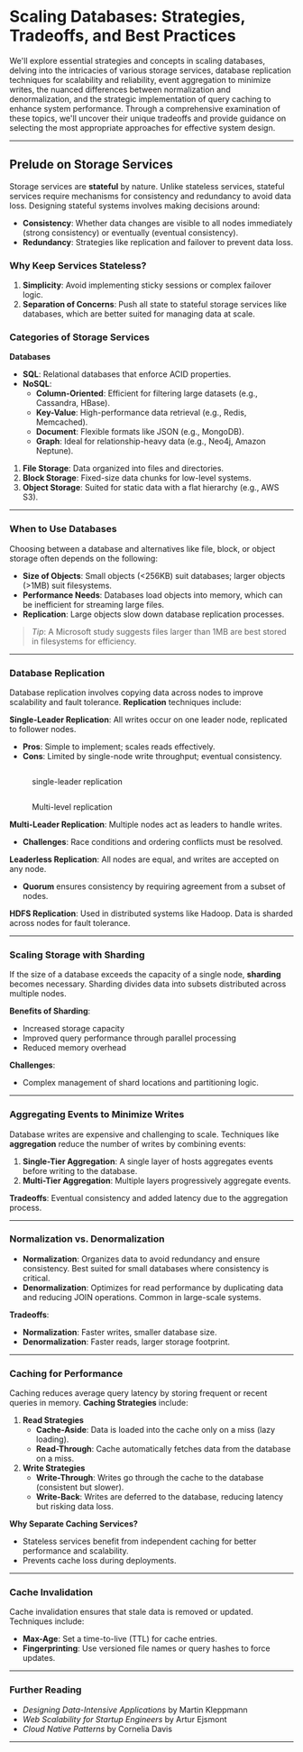 # Scaling Databases: Strategies, Tradeoffs, and Best Practices

We'll explore essential strategies and concepts in scaling databases, delving into the intricacies of various storage services, database replication techniques for scalability and reliability, event aggregation to minimize writes, the nuanced differences between normalization and denormalization, and the strategic implementation of query caching to enhance system performance. Through a comprehensive examination of these topics, we'll uncover their unique tradeoffs and provide guidance on selecting the most appropriate approaches for effective system design.

***

## Prelude on Storage Services

Storage services are **stateful** by nature. Unlike stateless services, stateful services require mechanisms for consistency and redundancy to avoid data loss. Designing stateful systems involves making decisions around:

* **Consistency**: Whether data changes are visible to all nodes immediately (strong consistency) or eventually (eventual consistency).
* **Redundancy**: Strategies like replication and failover to prevent data loss.

### **Why Keep Services Stateless?**

1. **Simplicity**: Avoid implementing sticky sessions or complex failover logic.
2. **Separation of Concerns**: Push all state to stateful storage services like databases, which are better suited for managing data at scale.

### **Categories of Storage Services**

**Databases**

* **SQL**: Relational databases that enforce ACID properties.
* **NoSQL**:
  * **Column-Oriented**: Efficient for filtering large datasets (e.g., Cassandra, HBase).
  * **Key-Value**: High-performance data retrieval (e.g., Redis, Memcached).
  * **Document**: Flexible formats like JSON (e.g., MongoDB).
  * **Graph**: Ideal for relationship-heavy data (e.g., Neo4j, Amazon Neptune).

1. **File Storage**: Data organized into files and directories.
2. **Block Storage**: Fixed-size data chunks for low-level systems.
3. **Object Storage**: Suited for static data with a flat hierarchy (e.g., AWS S3).

***

### When to Use Databases

Choosing between a database and alternatives like file, block, or object storage often depends on the following:

* **Size of Objects**: Small objects (<256KB) suit databases; larger objects (>1MB) suit filesystems.
* **Performance Needs**: Databases load objects into memory, which can be inefficient for streaming large files.
* **Replication**: Large objects slow down database replication processes.

> _Tip_: A Microsoft study suggests files larger than 1MB are best stored in filesystems for efficiency.

***

### Database Replication

Database replication involves copying data across nodes to improve scalability and fault tolerance. **Replication** techniques include:

**Single-Leader Replication**: All writes occur on one leader node, replicated to follower nodes.

* **Pros**: Simple to implement; scales reads effectively.
* **Cons**: Limited by single-node write throughput; eventual consistency.



<figure><img src="../.gitbook/assets/Screenshot 2024-12-12 at 19.29.12.png" alt=""><figcaption><p>single-leader replication</p></figcaption></figure>

<figure><img src="../.gitbook/assets/Screenshot 2024-12-12 at 19.22.12.png" alt=""><figcaption><p>Multi-level replication</p></figcaption></figure>

**Multi-Leader Replication**: Multiple nodes act as leaders to handle writes.

* **Challenges**: Race conditions and ordering conflicts must be resolved.

**Leaderless Replication**: All nodes are equal, and writes are accepted on any node.

* **Quorum** ensures consistency by requiring agreement from a subset of nodes.

**HDFS Replication**: Used in distributed systems like Hadoop. Data is sharded across nodes for fault tolerance.

***

### Scaling Storage with Sharding

If the size of a database exceeds the capacity of a single node, **sharding** becomes necessary. Sharding divides data into subsets distributed across multiple nodes.

**Benefits of Sharding**:

* Increased storage capacity
* Improved query performance through parallel processing
* Reduced memory overhead

**Challenges**:

* Complex management of shard locations and partitioning logic.

***

### Aggregating Events to Minimize Writes

Database writes are expensive and challenging to scale. Techniques like **aggregation** reduce the number of writes by combining events:

1. **Single-Tier Aggregation**: A single layer of hosts aggregates events before writing to the database.
2. **Multi-Tier Aggregation**: Multiple layers progressively aggregate events.

**Tradeoffs**: Eventual consistency and added latency due to the aggregation process.

***

### Normalization vs. Denormalization

* **Normalization**: Organizes data to avoid redundancy and ensure consistency. Best suited for small databases where consistency is critical.
* **Denormalization**: Optimizes for read performance by duplicating data and reducing JOIN operations. Common in large-scale systems.

**Tradeoffs**:

* **Normalization**: Faster writes, smaller database size.
* **Denormalization**: Faster reads, larger storage footprint.

***

### Caching for Performance

Caching reduces average query latency by storing frequent or recent queries in memory. **Caching Strategies** include:

1. **Read Strategies**
   * **Cache-Aside**: Data is loaded into the cache only on a miss (lazy loading).
   * **Read-Through**: Cache automatically fetches data from the database on a miss.
2. **Write Strategies**
   * **Write-Through**: Writes go through the cache to the database (consistent but slower).
   * **Write-Back**: Writes are deferred to the database, reducing latency but risking data loss.

**Why Separate Caching Services?**

* Stateless services benefit from independent caching for better performance and scalability.
* Prevents cache loss during deployments.

***

### Cache Invalidation

Cache invalidation ensures that stale data is removed or updated. Techniques include:

* **Max-Age**: Set a time-to-live (TTL) for cache entries.
* **Fingerprinting**: Use versioned file names or query hashes to force updates.

***

### Further Reading

* _Designing Data-Intensive Applications_ by Martin Kleppmann
* _Web Scalability for Startup Engineers_ by Artur Ejsmont
* _Cloud Native Patterns_ by Cornelia Davis

***

